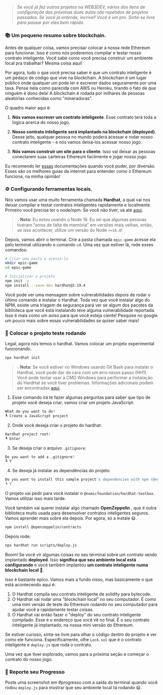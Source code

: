 >_Se você já fez outros projetos na WEB3DEV, vários dos itens de configuração das próximas duas aulas são repetidos de projetos passados. Se você ja entende, incrível! Você é um pro. Sinta-se livre para passar por eles bem rápido._

### **📚 Um pequeno resumo sobre blockchain.**

Antes de qualquer coisa, vamos precisar colocar a nossa rede Ethereum para funcionar. Isso é como nós poderemos compilar e testar nosso contrato inteligente. Você sabe como você precisa construir um ambiente local pra trabalhar? Mesma coisa aqui!

Por agora, tudo o que você precisa saber é que um contrato inteligente é um pedaço de código que vive na blockchain. A blockchain é um lugar público onde qualquer um pode ler e escrever dados seguramente por uma taxa. Pense nela como parecida com AWS ou Heroku, tirando o fato de que ninguém é dono dela! A blockchain é rodada por milhares de pessoas aleatórias conhecidas como "mineradoras".

O quadro maior aqui é:

1. **Nós vamos escrever um contrato inteligente**. Esse contrato terá toda a lógica acerca do nosso jogo.

2. **Nosso contrato inteligente será implantado na blockchain (deployed)**. Desse jeito, qualquer pessoa no mundo poderá acessar e rodar nosso contrato inteligente - e nós vamos deixá-los acessar nosso jogo.

3. **Nós vamos construir um site para o cliente**. Isso vai deixar as pessoas conectarem suas carteiras Ethereum facilmente e jogar nosso jogo.

Eu recomendo ler [essas](https://ethereum.org/pt-br/developers/docs/intro-to-ethereum/) documentações quando você puder, por diversão. Esses são os melhores guias da internet para entender como o Ethereum funciona, na minha opinião!

### **⚙️ Configurando ferramentas locais.**

Nós vamos usar uma muito ferramenta chamada  **Hardhat**, a qual vai nos deixar compilar e testar contratos inteligentes rapidamente e localmente. Primeiro você precisa ter o node/npm. Se você não tiver, vá até  [aqui](https://hardhat.org/tutorial/setting-up-the-environment).

> 💡**Nota:** Eu estou usando o Node 16. Eu sei que algumas pessoas tiveram "erros de falta de memória" em versões mais velhas, então, se isso acontecer, utilize um versão do Node `>=16.0`!

Depois, vamos abrir o terminal. Crie a pasta chamada `epic-game` acesse ela pelo terminal utilizando o comando `cd`. Uma vez que estiver lá, rode esses comandos:

```bash
# Criar uma pasta e acessá-la
mkdir epic-game
cd epic-game

# Inicializar o projeto
npm init -y
npm install --save-dev hardhat@2.19.4
```

Você pode ver uma mensagem sobre vulnerabilidades depois de rodar o último comando e instalar o Hardhat. Toda vez que você instalar algo do NPM, existe uma triagem de segurança para ver se algum dos pacotes da biblioteca que você está instalando teve alguma vulnerabilidade reportada. Isso é mais como um aviso para que você esteja ciente! Pesquise no google um pouco mais sobre essas vulnerabilidades se quiser saber mais!

### **🔨 Colocar o projeto teste rodando**

Legal, agora nós temos o hardhat. Vamos colocar um projeto experimental funcionando.

```bash
npx hardhat init
```

> 💡**Nota:**  Se você estiver no Windows usando Git Bash para instalar o Hardhat, você pode dar de cara com um erro nesse passo (HH1). Você pode tentar usar a CMD Windows para performar a instalação do HardHat se você tiver problemas. Informações adicionais podem ser encontradas [aqui](https://github.com/nomiclabs/hardhat/issues/1400#issuecomment-824097242).

1. Esse comando irá te fazer algumas perguntas para saber que tipo de projeto você deseja criar, vamos criar um projeto JavaScript:

```bash
What do you want to do?
┗ Create a JavaScript project
```

2. Onde você deseja criar o projeto do hardhat:

```bash
Hardhat project root:
┗ Enter
```

3. Se deseja criar o arquivo `.gitignore`:

```bash
Do you want to add a .gitignore?
┗ Y
```

4. Se deseja já instalar as dependências do projeto:

```bash
Do you want to install this sample project's dependencies with npm (@nomicfoundation/hardhat-toolbox)?
┗ Y
```

O projeto vai pedir para você instalar o `@nomicfoundation/hardhat-toolbox`. Vamos utilizar isso mais tarde.

Você também vai querer instalar algo chamado  **OpenZeppelin** , que é outra biblioteca muito usada para desenvolver contratos inteligentes seguros. Vamos aprender mais sobre ela depois. Por agora, só a instale 😃.

```bash
npm install @openzeppelin/contracts
```

Depois rode:

```bash
npx hardhat run scripts/deploy.js 
```

Boom! Se você vir algumas coisas no seu terminal sobre um contrato sendo implantado **deployed**.
Isso **significa que seu ambiente local está configurando** e você também implantou **um contrato inteligente numa blockchain local** 🥳.

Isso é bastante épico. Vamos mais a fundo nisso, mas basicamente o que está acontecendo aqui é:

1. O Hardhat compila seu contrato inteligente de solidity para bytecode.
2. O Hardhat vai rodar uma "blockchain local" no seu computador. É como uma mini versão de teste do Ethereum rodando no seu computador para ajudar você a rapidamente testar coisas.
3. O Hardhat vai então fazer o "deploy" do seu contrato inteligente compilado. Esse é o endereço que você vê no final. É o seu contrato inteligente já implantado, na nossa mini versão do Ethereum.

Se estiver curioso, sinta-se livre para olhar o código dentro do projeto e ver como ele funciona. Especificamente, olhe  `Lock.sol` que é o contrato inteligente e `deploy.js` que roda o contrato.

Uma vez que tiver explorado, vamos para a próxima seção e começar o contrato do nosso jogo.

### 🚨 Reporte seu Progresso

Poste uma screenshot em #progresso com a saída do terminal quando você rodou `deploy.js` para mostrar que seu ambiente local tá rodando 😃.
